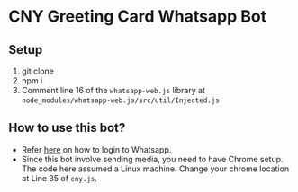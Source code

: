 # CNY Greeting Card Whatsapp Bot


## Setup

1. git clone
2. npm i
3. Comment line 16 of the `whatsapp-web.js` library at `node_modules/whatsapp-web.js/src/util/Injected.js`

## How to use this bot?

- Refer [here](https://wwebjs.dev/guide/#qr-code-generation) on how to login to Whatsapp.
- Since this bot involve sending media, you need to have Chrome setup. The code here assumed a Linux machine. Change your chrome location at Line 35 of `cny.js`.

